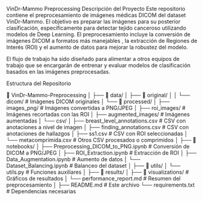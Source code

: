 VinDr-Mammo Preprocessing
Descripción del Proyecto
Este repositorio contiene el preprocesamiento de imágenes médicas DICOM del dataset VinDr-Mammo. El objetivo es preparar las imágenes para su posterior clasificación, específicamente para detectar tejido canceroso utilizando modelos de Deep Learning. El preprocesamiento incluye la conversión de imágenes DICOM a formatos más manejables , la extracción de Regiones de Interés (ROI) y el aumento de datos para mejorar la robustez del modelo.

El flujo de trabajo ha sido diseñado para alimentar a otros equipos de trabajo que se encargarán de entrenar y evaluar modelos de clasificación basados en las imágenes preprocesadas.

Estructura del Repositorio

📂 VinDr-Mammo-Preprocessing
│
├── 📂 data/
│   ├── 📂 original/
│   │   └── dicom/                    # Imágenes DICOM originales
│   └── 📂 processed/
│       ├── images_png/               # Imágenes convertidas a PNG/JPEG
│       ├── roi_images/               # Imágenes recortadas con las ROI
│       ├── augmented_images/         # Imágenes aumentadas
│       └── csv/
│           ├── breast_level_annotations.csv   # CSV con anotaciones a nivel de imagen
│           ├── finding_annotations.csv        # CSV con anotaciones de hallazgos
│           ├── ss1.csv                        # CSV con ROI seleccionadas
│           └── metacomprimida.csv             # Otros CSV procesados o comprimidos
│
├── 📂 notebooks/
│   ├── Preprocessing_DICOM_to_PNG.ipynb       # Conversión de DICOM a PNG/JPEG
│   ├── ROI_Extraction.ipynb                   # Extracción de ROI
│   ├── Data_Augmentation.ipynb                # Aumento de datos
│   └── Dataset_Balancing.ipynb                # Balanceo del dataset
│
├── 📂 utils/
│   └── utils.py                               # Funciones auxiliares
│
├── 📂 results/
│   ├── 📂 visualizations/                     # Gráficos de resultados
│   └── performance_report.md                  # Resumen del preprocesamiento
│
├── README.md                                  # Este archivo
└── requirements.txt                           # Dependencias necesarias


